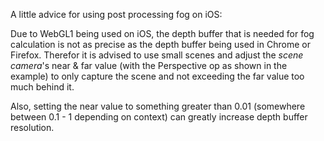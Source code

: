 A little advice for using post processing fog on iOS:

Due to WebGL1 being used on iOS, the depth buffer that is needed for fog calculation is not as precise as the depth buffer being used in Chrome or Firefox. Therefor it is advised to use small scenes and adjust the *scene camera*'s near & far value (with the Perspective op as shown in the example) to only capture the scene and not exceeding the far value too much behind it.

Also, setting the near value to something greater than 0.01 (somewhere between 0.1 - 1 depending on context) can greatly increase depth buffer resolution.

